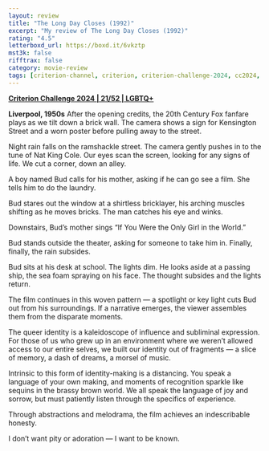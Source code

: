 ```yaml
---
layout: review
title: "The Long Day Closes (1992)"
excerpt: "My review of The Long Day Closes (1992)"
rating: "4.5"
letterboxd_url: https://boxd.it/6vkztp
mst3k: false
rifftrax: false
category: movie-review
tags: [criterion-channel, criterion, criterion-challenge-2024, cc2024, queer, coming-of-age, solidarity]
---
```


<b><a href="https://boxd.it/qWjuA/detail" target="_blank" rel="noopener">Criterion Challenge 2024 | 21/52 | LGBTQ+</a></b>

<b>Liverpool, 1950s</b>
After the opening credits, the 20th Century Fox fanfare plays as we tilt down a brick wall. The camera shows a sign for Kensington Street and a worn poster before pulling away to the street.

Night rain falls on the ramshackle street. The camera gently pushes in to the tune of Nat King Cole. Our eyes scan the screen, looking for any signs of life. We cut a corner, down an alley.

A boy named Bud calls for his mother, asking if he can go see a film. She tells him to do the laundry.

Bud stares out the window at a shirtless bricklayer, his arching muscles shifting as he moves bricks. The man catches his eye and winks.

Downstairs, Bud’s mother sings “If You Were the Only Girl in the World.”

Bud stands outside the theater, asking for someone to take him in. Finally, finally, the rain subsides.

Bud sits at his desk at school. The lights dim. He looks aside at a passing ship, the sea foam spraying on his face. The thought subsides and the lights return.

The film continues in this woven pattern — a spotlight or key light cuts Bud out from his surroundings. If a narrative emerges, the viewer assembles them from the disparate moments.

The queer identity is a kaleidoscope of influence and subliminal expression. For those of us who grew up in an environment where we weren’t allowed access to our entire selves, we built our identity out of fragments — a slice of memory, a dash of dreams, a morsel of music.

Intrinsic to this form of identity-making is a distancing. You speak a language of your own making, and moments of recognition sparkle like sequins in the brassy brown world. We all speak the language of joy and sorrow, but must patiently listen through the specifics of experience.

Through abstractions and melodrama, the film achieves an indescribable honesty.

I don’t want pity or adoration — I want to be known.
